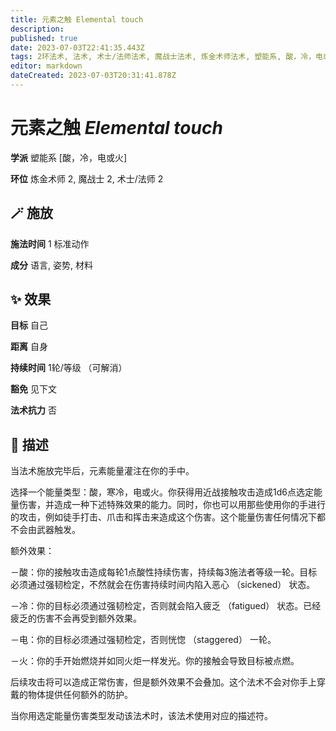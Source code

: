 ```yaml
---
title: 元素之触 Elemental touch
description: 
published: true
date: 2023-07-03T22:41:35.443Z
tags: 2环法术, 法术, 术士/法师法术, 魔战士法术, 炼金术师法术, 塑能系, 酸，冷，电或火
editor: markdown
dateCreated: 2023-07-03T20:31:41.878Z
---
```


# **元素之触** *Elemental touch*

**学派** 塑能系 \[酸，冷，电或火\] 

**环位** 炼金术师 2, 魔战士 2, 术士/法师 2

## 🪄 施放

**施法时间** 1 标准动作

**成分** 语言, 姿势, 材料

## ✨ 效果 

**目标** 自己 

**距离** 自身  

**持续时间** 1轮/等级 （可解消） 

**豁免** 见下文

**法术抗力** 否

## 📖 描述

当法术施放完毕后，元素能量灌注在你的手中。

选择一个能量类型：酸，寒冷，电或火。你获得用近战接触攻击造成1d6点选定能量伤害，并造成一种下述特殊效果的能力。同时，你也可以用那些使用你的手进行的攻击，例如徒手打击、爪击和挥击来造成这个伤害。这个能量伤害任何情况下都不会由武器触发。

额外效果：

－酸：你的接触攻击造成每轮1点酸性持续伤害，持续每3施法者等级一轮。目标必须通过强韧检定，不然就会在伤害持续时间内陷入恶心 （sickened） 状态。

－冷：你的目标必须通过强韧检定，否则就会陷入疲乏 （fatigued） 状态。已经疲乏的伤害不会再受到额外效果。

－电：你的目标必须通过强韧检定，否则恍惚 （staggered） 一轮。

－火：你的手开始燃烧并如同火炬一样发光。你的接触会导致目标被点燃。

后续攻击将可以造成正常伤害，但是额外效果不会叠加。这个法术不会对你手上穿戴的物体提供任何额外的防护。

当你用选定能量伤害类型发动该法术时，该法术使用对应的描述符。
    